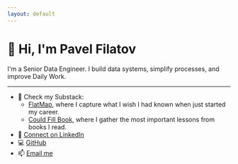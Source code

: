 ```yaml
---
layout: default
---
```


# 👋 Hi, I'm Pavel Filatov

I'm a Senior Data Engineer. 
I build data systems, simplify processes, and improve Daily Work. 

---

- 📝 Check my Substack:
  - [FlatMap](https://www.flatmap.blog/), where I capture what I wish I had known when just started my career.
  - [Could Fill Book](https://couldfillbooks.substack.com/), where I gather the most important lessons from books I read.
- 💼 [Connect on LinkedIn](https://www.linkedin.com/in/p-filatov/)
- 💻 [GitHub](https://github.com/pavel-filatov/)
- 📫 [Email me](mailto:hello@pavelfilatov.net)

